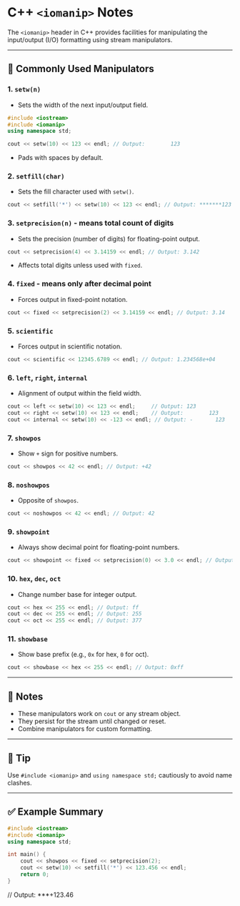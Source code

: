 # C++ `<iomanip>` Notes

The `<iomanip>` header in C++ provides facilities for manipulating the input/output (I/O) formatting using stream manipulators.

---

## 🔹 Commonly Used Manipulators

### 1. `setw(n)`

* Sets the width of the next input/output field.

```cpp
#include <iostream>
#include <iomanip>
using namespace std;

cout << setw(10) << 123 << endl; // Output:        123
```

* Pads with spaces by default.

### 2. `setfill(char)`

* Sets the fill character used with `setw()`.

```cpp
cout << setfill('*') << setw(10) << 123 << endl; // Output: *******123
```

### 3. `setprecision(n)` - means total count of digits

* Sets the precision (number of digits) for floating-point output.

```cpp
cout << setprecision(4) << 3.14159 << endl; // Output: 3.142
```

* Affects total digits unless used with `fixed`.

### 4. `fixed`  - means only after  decimal point

* Forces output in fixed-point notation.

```cpp
cout << fixed << setprecision(2) << 3.14159 << endl; // Output: 3.14
```

### 5. `scientific`

* Forces output in scientific notation.

```cpp
cout << scientific << 12345.6789 << endl; // Output: 1.234568e+04
```

### 6. `left`, `right`, `internal`

* Alignment of output within the field width.

```cpp
cout << left << setw(10) << 123 << endl;     // Output: 123       
cout << right << setw(10) << 123 << endl;    // Output:        123
cout << internal << setw(10) << -123 << endl; // Output: -       123
```

### 7. `showpos`

* Show `+` sign for positive numbers.

```cpp
cout << showpos << 42 << endl; // Output: +42
```

### 8. `noshowpos`

* Opposite of `showpos`.

```cpp
cout << noshowpos << 42 << endl; // Output: 42
```

### 9. `showpoint`

* Always show decimal point for floating-point numbers.

```cpp
cout << showpoint << fixed << setprecision(0) << 3.0 << endl; // Output: 3.
```

### 10. `hex`, `dec`, `oct`

* Change number base for integer output.

```cpp
cout << hex << 255 << endl; // Output: ff
cout << dec << 255 << endl; // Output: 255
cout << oct << 255 << endl; // Output: 377
```

### 11. `showbase`

* Show base prefix (e.g., `0x` for hex, `0` for oct).

```cpp
cout << showbase << hex << 255 << endl; // Output: 0xff
```

---

## 🔸 Notes

* These manipulators work on `cout` or any stream object.
* They persist for the stream until changed or reset.
* Combine manipulators for custom formatting.

---

## 🧠 Tip

Use `#include <iomanip>` and `using namespace std;` cautiously to avoid name clashes.

---

## ✅ Example Summary

```cpp
#include <iostream>
#include <iomanip>
using namespace std;

int main() {
    cout << showpos << fixed << setprecision(2);
    cout << setw(10) << setfill('*') << 123.456 << endl;
    return 0;
}
```

// Output: \*\*\*+123.46
